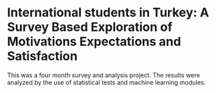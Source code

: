 # International students in Turkey: A Survey Based Exploration of Motivations Expectations and Satisfaction

This was a four month survey and analysis project. The results were analyzed by the use of statistical tests and machine learning modules.
